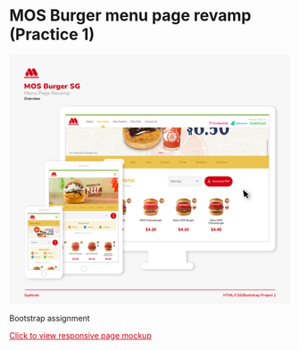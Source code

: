 # MOS Burger menu page revamp (Practice 1)

<img src="readme-img3.png">


Bootstrap assignment

<a href="https://harihaysrun.github.io/mos-burger-revamp-practice/" style="color:#CF0015;">Click to view responsive page mockup</a>
